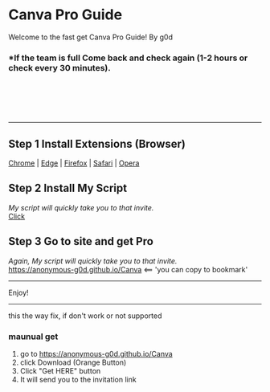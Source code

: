 <!--
  README.md

  Theme: Dark
-->

# Canva Pro Guide

Welcome to the fast get Canva Pro Guide! By g0d

### *If the team is full Come back and check again (1-2 hours or check every 30 minutes).
<br>
<br>
<br>
<br>

---

## Step 1 Install Extensions (Browser)
[Chrome](https://chromewebstore.google.com/detail/tampermonkey/dhdgffkkebhmkfjojejmpbldmpobfkfo) | [Edge](https://microsoftedge.microsoft.com/addons/detail/tampermonkey/iikmkjmpaadaobahmlepeloendndfphd) | [Firefox](https://addons.mozilla.org/en-US/firefox/addon/tampermonkey/) | [Safari](https://apps.apple.com/us/app/tampermonkey/id1482490089) | [Opera](https://addons.opera.com/en/extensions/details/tampermonkey-beta/)

## Step 2 Install My Script
*My script will quickly take you to that invite.*<br>
[Click](https://raw.githubusercontent.com/anonymous-g0d/anonymous-g0d.github.io/main/Canva/cvrd.user.js)

## Step 3 Go to site and get Pro
*Again, My script will quickly take you to that invite.*<br>
https://anonymous-g0d.github.io/Canva <== 'you can copy to bookmark'

---

Enjoy!


---
this the way fix, if don't work or not supported
### maunual get
1. go to https://anonymous-g0d.github.io/Canva
2. click Download (Orange Button)
3. Click "Get HERE" button
4. It will send you to the invitation link
